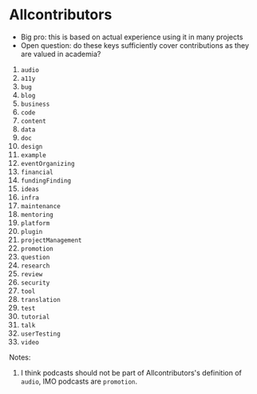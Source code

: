 # Allcontributors

- Big pro: this is based on actual experience using it in many projects
- Open question: do these keys sufficiently cover contributions as they are valued in academia?

1. `audio`
2. `a11y`
3. `bug`
4. `blog`
5. `business`
6. `code`
7. `content`
8. `data`
9. `doc`
10. `design`
11. `example`
12. `eventOrganizing`
13. `financial`
14. `fundingFinding`
15. `ideas`
16. `infra`
17. `maintenance`
18. `mentoring`
19. `platform`
20. `plugin`
21. `projectManagement`
22. `promotion`
23. `question`
24. `research`
25. `review`
26. `security`
27. `tool`
28. `translation`
29. `test`
30. `tutorial`
31. `talk`
32. `userTesting`
33. `video`

Notes:

1. I think podcasts should not be part of Allcontributors's definition of `audio`, IMO podcasts are `promotion`.
